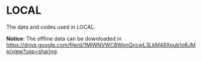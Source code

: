 # LOCAL
The data and codes used in LOCAL.

**Notice**: The offline data can be downloaded in https://drive.google.com/file/d/1MiWNVWC8WpnQncwL3LkM48Xpub1o6JMp/view?usp=sharing.

